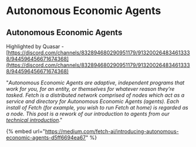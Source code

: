 # Autonomous Economic Agents

## Autonomous Economic Agents <a href="#6545" id="6545"></a>

Highlighted by Quasar - [https://discord.com/channels/832894680290951179/913200264834613338/944596456671674368](https://discord.com/channels/832894680290951179/913200264834613338/944596456671674368)

"_Autonomous Economic Agents are adaptive, independent programs that work for you, for an entity, or themselves for whatever reason they’re tasked. Fetch is a distributed network comprised of nodes which act as a service and directory for Autonomous Economic Agents (agents). Each install of Fetch (for example, you wish to run Fetch at home) is regarded as a node. This post is a rework of our introduction to agents from our_ [_technical introduction_](https://fetch.ai/technical-introduction)."

{% embed url="https://medium.com/fetch-ai/introducing-autonomous-economic-agents-d5ff6694ea67" %}

